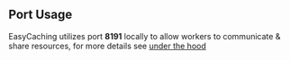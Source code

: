 ## Port Usage

EasyCaching utilizes port <b>8191</b> locally to allow workers to communicate & share resources, for more details see [under the hood](/underthehood.html)